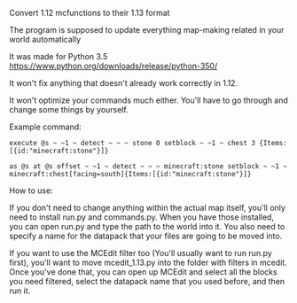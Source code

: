 Convert 1.12 mcfunctions to their 1.13 format

The program is supposed to update everything map-making related in your world automatically

It was made for Python 3.5 https://www.python.org/downloads/release/python-350/

It won't fix anything that doesn't already work correctly in 1.12.

It won't optimize your commands much either. You'll have to go through and change some things by yourself.

Example command:

`execute @s ~ ~1 ~ detect ~ ~ ~ stone 0 setblock ~ ~1 ~ chest 3 {Items:[{id:"minecraft:stone"}]}`

`as @s at @s offset ~ ~1 ~ detect ~ ~ ~ minecraft:stone setblock ~ ~1 ~ minecraft:chest[facing=south]{Items:[{id:"minecraft:stone"}]}`



How to use:

If you don't need to change anything within the actual map itself, you'll only need to install run.py and commands.py. When you have those installed, you can open run.py and type the path to the world into it. You also need to specify a name for the datapack that your files are going to be moved into.

If you want to use the MCEdit filter too (You'll usually want to run run.py first), you'll want to move mcedit_1.13.py into the folder with filters in mcedit. Once you've done that, you can open up MCEdit and select all the blocks you need filtered, select the datapack name that you used before, and then run it.

